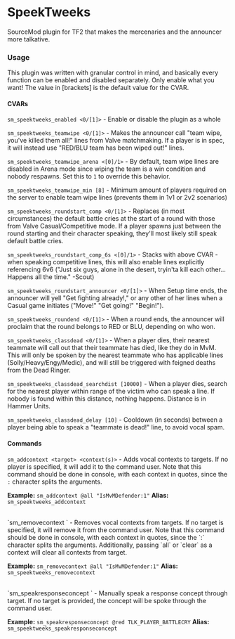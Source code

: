 # SpeekTweeks
SourceMod plugin for TF2 that makes the mercenaries and the announcer more talkative.

### Usage
This plugin was written with granular control in mind, and basically every function can be enabled and disabled separately. Only enable what you want! The value in [brackets] is the default value for the CVAR.

#### CVARs

`sm_speektweeks_enabled <0/[1]>` - Enable or disable the plugin as a whole

`sm_speektweeks_teamwipe <0/[1]>` - Makes the announcer call "team wipe, you've killed them all!" lines from Valve matchmaking. If a player is in spec, it will instead use "RED/BLU team has been wiped out!" lines.

`sm_speektweeks_teamwipe_arena <[0]/1>` - By default, team wipe lines are disabled in Arena mode since wiping the team is a win condition and nobody respawns. Set this to `1` to override this behavior.

`sm_speektweeks_teamwipe_min [8]` - Minimum amount of players required on the server to enable team wipe lines (prevents them in 1v1 or 2v2 scenarios)

`sm_speektweeks_roundstart_comp <0/[1]>` - Replaces (in most circumstances) the default battle cries at the start of a round with those from Valve Casual/Competitive mode. If a player spawns just between the round starting and their character speaking, they'll most likely still speak default battle cries.

`sm_speektweeks_roundstart_comp_6s <[0]/1>` - Stacks with above CVAR - when speaking competitive lines, this will also enable lines explicitly referencing 6v6 ("Just six guys, alone in the desert, tryin'ta kill each other... Happens all the time." -Scout)

`sm_speektweeks_roundstart_announcer <0/[1]>` - When Setup time ends, the announcer will yell "Get fighting already!," or any other of her lines when a Casual game initiates ("Move!" "Get going!" "Begin!").

`sm_speektweeks_roundend <0/[1]>` - When a round ends, the announcer will proclaim that the round belongs to RED or BLU, depending on who won.

`sm_speektweeks_classdead <0/[1]>` - When a player dies, their nearest teammate will call out that their teammate has died, like they do in MvM. This will only be spoken by the nearest teammate who has applicable lines (Solly/Heavy/Engy/Medic), and will still be triggered with feigned deaths from the Dead Ringer.

`sm_speektweeks_classdead_searchdist [10000]` - When a player dies, search for the nearest player within range of the victim who can speak a line. If nobody is found within this distance, nothing happens. Distance is in Hammer Units.

`sm_speektweeks_classdead_delay [10]` - Cooldown (in seconds) between a player being able to speak a "teammate is dead!" line, to avoid vocal spam.

#### Commands

`sm_addcontext <target> <context(s)>` - Adds vocal contexts to targets. If no player is specified, it will add it to the command user. Note that this command should be done in console, with each context in quotes, since the `:` character splits the arguments.

**Example:** `sm_addcontext @all "IsMvMDefender:1"` **Alias:** `sm_speektweeks_addcontext`

<br>
`sm_removecontext <target> <context(s)>` - Removes vocal contexts from targets. If no target is specified, it will remove it from the command user. Note that this command should be done in console, with each context in quotes, since the `:` character splits the arguments. Additionally, passing `all` or `clear` as a context will clear all contexts from target.

**Example:** `sm_removecontext @all "IsMvMDefender:1"` **Alias:** `sm_speektweeks_removecontext`

<br>
`sm_speakresponseconcept <target> <concept>` - Manually speak a response concept through target. If no target is provided, the concept will be spoke through the command user.

**Example:** `sm_speakresponseconcept @red TLK_PLAYER_BATTLECRY` **Alias:** `sm_speektweeks_speakresponseconcept`